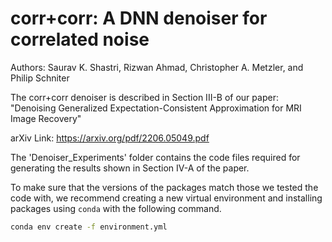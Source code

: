 # corr+corr: A DNN denoiser for correlated noise

Authors: Saurav K. Shastri, Rizwan Ahmad, Christopher A. Metzler, and Philip Schniter

The corr+corr denoiser is described in Section III-B of our paper: "Denoising Generalized Expectation-Consistent Approximation for MRI Image Recovery"

arXiv Link: https://arxiv.org/pdf/2206.05049.pdf

The 'Denoiser_Experiments' folder contains the code files required for generating the results shown in Section IV-A of the paper.

To make sure that the versions of the packages match those we tested the code with, we recommend creating a new virtual environment and installing packages using `conda` with the following command.

```bash
conda env create -f environment.yml
```